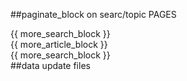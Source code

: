 ##paginate_block on searc/topic PAGES
<div id='paginate_block'>
  {{ more_search_block }}
</div>



<div class="row footer">
    <div id='paginate_block'>
      <div class="columns medium-12">
          {{ more_article_block }}
      </div>
    </div>
</div>


<div class="row footer">
    <div id='paginate_block'>
      <div class="columns medium-12">
          {{ more_search_block }}
      </div>
    </div>
</div>
##data update files
